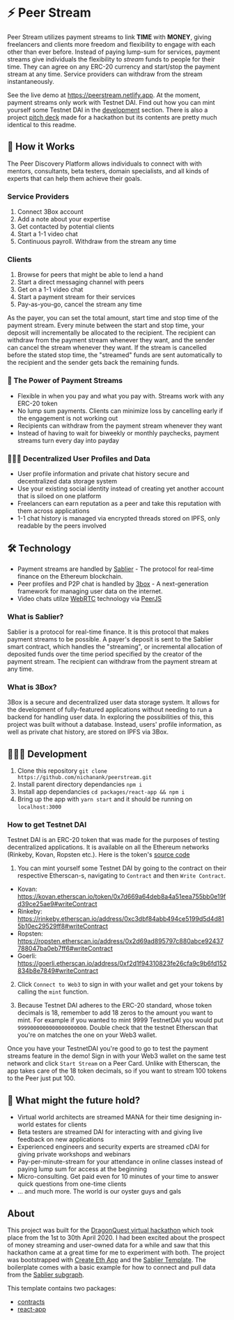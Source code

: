 # ⚡️ Peer Stream

Peer Stream utilizes payment streams to link **TIME** with **MONEY**, giving freelancers and clients more freedom and flexibility to engage with each other than ever before. Instead of paying lump-sum for services, payment streams give individuals the flexibility to *stream* funds to people for their time. They can agree on any ERC-20 currency and start/stop the payment stream at any time. Service providers can withdraw from the stream instantaneously.

See the live demo at https://peerstream.netlify.app. At the moment, payment streams only work with Testnet DAI. Find out how you can mint yourself some Testnet DAI in the [development](#-development) section. There is also a project [pitch deck](https://docs.google.com/presentation/d/1S2CCW2DdWwrYU8zxMr-aE4jSuIp8VPjEt_rRnOPEN4Y) made for a hackathon but its contents are pretty much identical to this readme.

## 📖 How it Works

The Peer Discovery Platform allows individuals to connect with with mentors, consultants, beta testers, domain specialists, and all kinds of experts that can help them achieve their goals.

### Service Providers
1. Connect 3Box account
2. Add a note about your expertise
3. Get contacted by potential clients
4. Start a 1-1 video chat
5. Continuous payroll. Withdraw from the stream any time

### Clients
1. Browse for peers that might be able to lend a hand
2. Start a direct messaging channel with peers
3. Get on a 1-1 video chat
4. Start a payment stream for their services
5. Pay-as-you-go, cancel the stream any time

As the payer, you can set the total amount, start time and stop time of the payment stream. Every minute between the start and stop time, your deposit will incrementally be allocated to the recipient. The recipient can withdraw from the payment stream whenever they want, and the sender can cancel the stream whenever they want. If the stream is cancelled before the stated stop time, the "streamed" funds are sent automatically to the recipient and the sender gets back the remaining funds.

### 💸 The Power of Payment Streams
- Flexible in when you pay and what you pay with. Streams work with any ERC-20 token
- No lump sum payments. Clients can minimize loss by cancelling early if the engagement is not working out
- Recipients can withdraw from the payment stream whenever they want
- Instead of having to wait for biweekly or monthly paychecks, payment streams turn every day into payday

### 💁🏻‍♀️ Decentralized User Profiles and Data
- User profile information and private chat history secure and decentralized data storage system
- Use your existing social identity instead of creating yet another account that is siloed on one platform
- Freelancers can earn reputation as a peer and take this reputation with them across applications
- 1-1 chat history is managed via encrypted threads stored on IPFS, only readable by the peers involved

## 🛠 Technology

- Payment streams are handled by [Sablier](https://sablier.finance/) - The protocol for real-time finance on the Ethereum blockchain.
- Peer profiles and P2P chat is handled by [3box](https://3box.io) - A next-generation framework for managing user data on the internet.
- Video chats utilze [WebRTC](https://webrtc.org/) technology via [PeerJS](https://peerjs.com/)

### What is Sablier?
Sablier is a protocol for real-time finance. It is this protocol that makes payment streams to be possible. A payer's deposit is sent to the Sablier smart contract, which handles the "streaming", or incremental allocation of deposited funds over the time period specified by the creator of the payment stream. The recipient can withdraw from the payment stream at any time.

### What is 3Box?
3Box is a secure and decentralized user data storage system. It allows for the development of fully-featured applications without needing to run a backend for handling user data. In exploring the possibilities of this, this project was built without a database. Instead, users' profile information, as well as private chat history, are stored on IPFS via 3Box.

## 👩🏻‍💻 Development

1. Clone this repository `git clone https://github.com/nichanank/peerstream.git`
2. Install parent directory dependancies `npm i`
3. Install app dependancies `cd packages/react-app && npm i`
4. Bring up the app with `yarn start` and it should be running on `localhost:3000`

### How to get Testnet DAI

Testnet DAI is an ERC-20 token that was made for the purposes of testing decentralized applications. It is available on all the Ethereum networks (Rinkeby, Kovan, Ropsten etc.). Here is the token's [source code](https://github.com/PaulRBerg/contractz/blob/e8f89b20a2531f9f126b3ba1f6f6687a09414c09/contracts/TestnetDAI.sol)

1. You can mint yourself some Testnet DAI by going to the contract on their respective Etherscan-s, navigating to `Contract` and then `Write Contract`. 

- Kovan: https://kovan.etherscan.io/token/0x7d669a64deb8a4a51eea755bb0e19fd39ce25ae9#writeContract
- Rinkeby: https://rinkeby.etherscan.io/address/0xc3dbf84abb494ce5199d5d4d815b10ec29529ff8#writeContract
- Ropsten: https://ropsten.etherscan.io/address/0x2d69ad895797c880abce92437788047ba0eb7ff6#writeContract
- Goerli: https://goerli.etherscan.io/address/0xf2d1f94310823fe26cfa9c9b6fd152834b8e7849#writeContract

2. Click `Connect to Web3` to sign in with your wallet and get your tokens by calling the `mint` function. 

3. Because Testnet DAI adheres to the ERC-20 standard, whose token decimals is 18, remember to add 18 zeros to the amount you want to mint. For example if you wanted to mint 9999 TestnetDAI you would put `9999000000000000000000`. Double check that the testnet Etherscan that you're on matches the one on your Web3 wallet.

Once you have your TestnetDAI you're good to go to test the payment streams feature in the demo! Sign in with your Web3 wallet on the same test network and click `Start Stream` on a Peer Card. Unlike with Etherscan, the app takes care of the 18 token decimals, so if you want to stream 100 tokens to the Peer just put 100.

## 🔮 What might the future hold?

- Virtual world architects are streamed MANA for their time designing in-world estates for clients
- Beta testers are streamed DAI for interacting with and giving live feedback on new applications
- Experienced engineers and security experts are streamed cDAI for giving private workshops and webinars
- Pay-per-minute-stream for your attendance in online classes instead of paying lump sum for access at the beginning
- Micro-consulting. Get paid even for 10 minutes of your time to answer quick questions from one-time clients
- ... and much more. The world is our oyster guys and gals

## About

This project was built for the [DragonQuest virtual hackathon](https://hackathon.metacartel.org/) which took place from the 1st to 30th April 2020. I had been excited about the prospect of money streaming and user-owned data for a while and saw that this hackathon came at a great time for me to experiment with both. The project was bootstrapped with [Create Eth App](https://github.com/paulrberg/create-eth-app) and the [Sablier Template](https://github.com/PaulRBerg/create-eth-app/tree/develop/templates/sablier). The boilerplate comes with a basic example for how to connect and pull data from the [Sablier subgraph](https://thegraph.com/explorer/subgraph/sablierhq/sablier).

This template contains two packages:

- [contracts](/packages/contracts)
- [react-app](/packages/react-app)